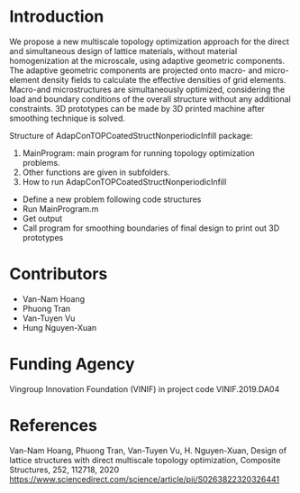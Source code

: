 # Introduction
We propose a new multiscale topology optimization approach for the direct and simultaneous design of lattice materials, without material homogenization at the microscale, using adaptive geometric components. The adaptive geometric components are projected onto macro- and micro-element density fields to calculate the effective densities of grid elements. Macro-and microstructures are simultaneously optimized, considering the load and boundary conditions of the overall structure without any additional constraints. 3D prototypes can be made by 3D printed machine after smoothing technique is solved.  

Structure of AdapConTOPCoatedStructNonperiodicInfill package: 
1. MainProgram: main program for running topology optimization problems. 
2. Other functions are given in subfolders. 
3. How to run AdapConTOPCoatedStructNonperiodicInfill 
  - Define a new problem following code structures 
  - Run MainProgram.m 
  - Get output
  - Call program for smoothing boundaries of final design to print out 3D prototypes

# Contributors
- Van-Nam Hoang
- Phuong Tran
- Van-Tuyen Vu
- Hung Nguyen-Xuan

# Funding Agency
Vingroup Innovation Foundation (VINIF) in project code VINIF.2019.DA04

# References
Van-Nam Hoang, Phuong Tran, Van-Tuyen Vu, H. Nguyen-Xuan, Design of lattice structures with direct multiscale topology optimization, Composite Structures, 252, 112718, 2020 https://www.sciencedirect.com/science/article/pii/S0263822320326441

